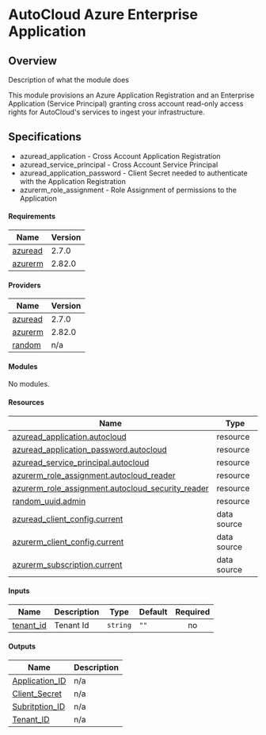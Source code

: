 AutoCloud Azure Enterprise Application
======================================

## Overview

Description of what the module does

This module provisions an Azure Application Registration and an Enterprise Application (Service Principal) granting cross account read-only access rights for AutoCloud's services to ingest your infrastructure.

## Specifications

* azuread_application - Cross Account Application Registration
* azuread_service_principal - Cross Account Service Principal
* azuread_application_password - Client Secret needed to authenticate with the Application Registration
* azurerm_role_assignment - Role Assignment of permissions to the Application

#### Requirements

| Name | Version |
|------|---------|
| <a name="requirement_azuread"></a> [azuread](#requirement_azuread) | 2.7.0 |
| <a name="requirement_azurerm"></a> [azurerm](#requirement_azurerm) | 2.82.0 |

#### Providers

| Name | Version |
|------|---------|
| <a name="provider_azuread"></a> [azuread](#provider_azuread) | 2.7.0 |
| <a name="provider_azurerm"></a> [azurerm](#provider_azurerm) | 2.82.0 |
| <a name="provider_random"></a> [random](#provider_random) | n/a |

#### Modules

No modules.

#### Resources

| Name | Type |
|------|------|
| [azuread_application.autocloud](https://registry.terraform.io/providers/hashicorp/azuread/2.7.0/docs/resources/application) | resource |
| [azuread_application_password.autocloud](https://registry.terraform.io/providers/hashicorp/azuread/2.7.0/docs/resources/application_password) | resource |
| [azuread_service_principal.autocloud](https://registry.terraform.io/providers/hashicorp/azuread/2.7.0/docs/resources/service_principal) | resource |
| [azurerm_role_assignment.autocloud_reader](https://registry.terraform.io/providers/hashicorp/azurerm/2.82.0/docs/resources/role_assignment) | resource |
| [azurerm_role_assignment.autocloud_security_reader](https://registry.terraform.io/providers/hashicorp/azurerm/2.82.0/docs/resources/role_assignment) | resource |
| [random_uuid.admin](https://registry.terraform.io/providers/hashicorp/random/latest/docs/resources/uuid) | resource |
| [azuread_client_config.current](https://registry.terraform.io/providers/hashicorp/azuread/2.7.0/docs/data-sources/client_config) | data source |
| [azurerm_client_config.current](https://registry.terraform.io/providers/hashicorp/azurerm/2.82.0/docs/data-sources/client_config) | data source |
| [azurerm_subscription.current](https://registry.terraform.io/providers/hashicorp/azurerm/2.82.0/docs/data-sources/subscription) | data source |

#### Inputs

| Name | Description | Type | Default | Required |
|------|-------------|------|---------|:--------:|
| <a name="input_tenant_id"></a> [tenant_id](#input_tenant_id) | Tenant Id | `string` | `""` | no |

#### Outputs

| Name | Description |
|------|-------------|
| <a name="output_Application_ID"></a> [Application_ID](#output_Application_ID) | n/a |
| <a name="output_Client_Secret"></a> [Client_Secret](#output_Client_Secret) | n/a |
| <a name="output_Subritption_ID"></a> [Subritption_ID](#output_Subritption_ID) | n/a |
| <a name="output_Tenant_ID"></a> [Tenant_ID](#output_Tenant_ID) | n/a |
